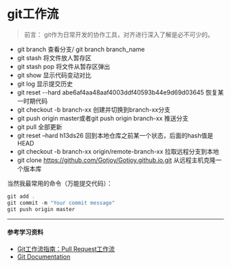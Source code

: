# git工作流

> 前言： git作为日常开发的协作工具，对齐进行深入了解是必不可少的。

- git branch 查看分支/ git branch branch_name
- git stash 将文件放人暂存区
- git stash pop 将文件从暂存区弹出
- git show 显示代码变动对比
- git log 显示提交历史
- git reset --hard abe6af4aa48aaf4003ddf40593b44e9d69d03645 恢复某一时期代码
- git checkout -b branch-xx 创建并切换到branch-xx分支
- git push origin master或者git push origin branch-xx 推送分支
- git pull 全部更新
- git reset –hard h13ds26 回到本地仓库之前某一个状态，后面的hash值是HEAD
- git checkout -b branch-xx origin/remote-branch-xx 拉取远程分支到本地
- git clone https://github.com/Gotjoy/Gotjoy.github.io.git 从远程主机克隆一个版本库

当然我最常用的命令（万能提交代码）：

```javascript
git add .
git commit -m "Your commit message"
git push origin master
```

---

#### 参考学习资料

- [Git工作流指南：Pull Request工作流](http://blog.jobbole.com/76854/)
- [Git Documentation](https://git-scm.com/doc)